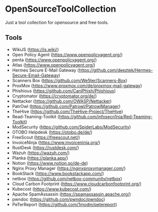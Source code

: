 # OpenSourceToolCollection
Just a tool collection for opensource and free tools.

## Tools
- WikiJS (https://js.wiki/)
- Open Policy Agent (https://www.openpolicyagent.org/)
- penta (https://www.openpolicyagent.org/)
- Atlas (https://www.openpolicyagent.org/)
- Hermes Secure E-Mail Gateway (https://github.com/deeztek/Hermes-Secure-Email-Gateway)
- Scanners Box (https://github.com/We5ter/Scanners-Box)
- ProxMox (https://www.proxmox.com/de/proxmox-mail-gateway)
- Phishious (https://github.com/CanIPhish/Phishious)
- Cryptomator (https://cryptomator.org/de/)
- Nettacker (https://github.com/OWASP/Nettacker)
- PatrOwl (https://github.com/Patrowl/PatrowlManager)
- TheHive (https://github.com/TheHive-Project/TheHive)
- Read-Teaming-Toolkit (https://github.com/infosecn1nja/Red-Teaming-Toolkit)
- ModSecurity (https://github.com/SpiderLabs/ModSecurity)
- OTOBO Helpdesk (https://otobo.de/de/)
- FreeScout (https://freescout.net/)
- InvoiceNinja (https://www.invoiceninja.org/)
- RustDesk (https://rustdesk.com/)
- Wazuh (https://wazuh.com/)
- Planka (https://planka.app/)
- Notion (https://www.notion.so/de-de)
- Nginx Proxy Manager (https://nginxproxymanager.com/)
- BookStack (https://www.bookstackapp.com/)
- netbox (https://github.com/netbox-community/netbox)
- Cloud Carbon Footprint (https://www.cloudcarbonfootprint.org/)
- Kubecost (https://www.kubecost.com/)
- Apache SpamAssassin (https://spamassassin.apache.org/)
- pwndoc (https://github.com/pwndoc/pwndoc)
- PeTerReport (https://github.com/1modm/petereport)
